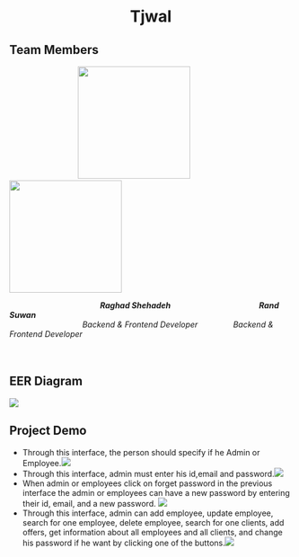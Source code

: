 <h1 align="center">Tjwal</h1> 
<h2 align="left"> Team Members</h2>

&nbsp; &nbsp; &nbsp; &nbsp; &nbsp; &nbsp;&nbsp; &nbsp; &nbsp; &nbsp; &nbsp; &nbsp; &nbsp;&nbsp; &nbsp; &nbsp; &nbsp;<img src="https://user-images.githubusercontent.com/100478249/176669221-c5ba42d5-be16-49de-a6d9-12c09898dcf8.png" width="200" height="200">   &nbsp; &nbsp; &nbsp; &nbsp; &nbsp; &nbsp; &nbsp; &nbsp; &nbsp; <img src="https://user-images.githubusercontent.com/100478249/156831225-28b02cc5-423b-4701-9cb2-23ea54952f44.png" width="200" height="200"> 

&nbsp; &nbsp; &nbsp; &nbsp; &nbsp; &nbsp;&nbsp; &nbsp; &nbsp; &nbsp; &nbsp; &nbsp; &nbsp; &nbsp; &nbsp; &nbsp; &nbsp; &nbsp; &nbsp; &nbsp; &nbsp; ***Raghad Shehadeh*** &nbsp; &nbsp; &nbsp; &nbsp; &nbsp; &nbsp; &nbsp; &nbsp; &nbsp;&nbsp; &nbsp; &nbsp;&nbsp; &nbsp; &nbsp; &nbsp; &nbsp; &nbsp;&nbsp; &nbsp; &nbsp; ***Rand Suwan*** 
<br>
&nbsp; &nbsp; &nbsp; &nbsp; &nbsp; &nbsp;&nbsp; &nbsp; &nbsp; &nbsp; &nbsp; &nbsp; &nbsp; &nbsp; &nbsp; &nbsp; &nbsp;   *Backend & Frontend Developer*  &nbsp; &nbsp; &nbsp; &nbsp; &nbsp; &nbsp; &nbsp;&nbsp; *Backend & Frontend Developer* 
<br><br><br>

<h2 align="left"> EER Diagram</h2> 
<img align="center" src="https://user-images.githubusercontent.com/100478249/176670489-39ca3059-0990-48f7-8dca-688adcdb68be.png">
<h2 align="left"> Project Demo</h2> 
<ul>
  <li>Through this interface, the person should specify if he Admin or Employee.<img src="https://user-images.githubusercontent.com/100478249/176677082-e1d87c6b-aa6f-40ac-b7ec-d66aea21dbc5.png">
  </li>
      <li>Through this interface, admin must enter his id,email and password.<img src="https://user-images.githubusercontent.com/100478249/176677176-42c7f562-93fc-47a9-aa7b-14dfea4400d8.png">
  </li>
  <li> When admin or employees click on forget password in the previous interface the admin or employees can have a new password by entering their id, email, and a new password. 
 <img src="https://user-images.githubusercontent.com/100478249/176677195-3bdc00b0-9d38-4fce-966d-fabba25c64d5.png">
  </li>
   <li> Through this interface, admin can add employee, update employee, search for one employee, delete employee, search for one clients, add offers, get information about all employees and all clients, and change his password if he want by clicking one of the buttons.<img src="https://user-images.githubusercontent.com/100478249/176677206-1a0eab9c-5e19-4c7c-a117-3a9360be826b.png">
  </li>

  </ul>



